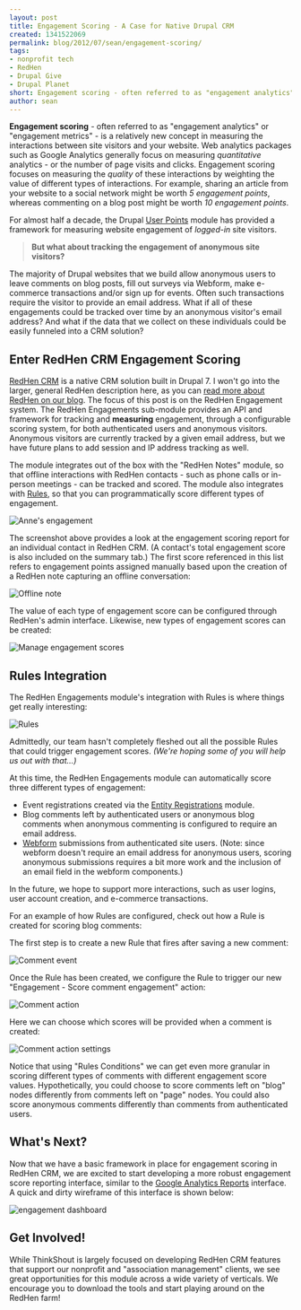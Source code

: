 ```yaml
---
layout: post
title: Engagement Scoring - A Case for Native Drupal CRM
created: 1341522069
permalink: blog/2012/07/sean/engagement-scoring/
tags:
- nonprofit tech
- RedHen
- Drupal Give
- Drupal Planet
short: Engagement scoring - often referred to as "engagement analytics" or "engagement metrics" - is a relatively new concept in measuring the interactions between site visitors and your website. Web analytics packages such as Google Analytics generally focus on measuring quantitative analytics - or the number of page visits and clicks. Engagement scoring focuses on measuring the quality of these interactions by weighting the value of different types of interactions. For example, sharing an article from your website to a social network might be worth 5 engagement points, whereas commenting on a blog post might be worth 10 engagement points.
author: sean
---
```

**Engagement scoring** - often referred to as "engagement analytics" or "engagement metrics" - is a relatively new concept in measuring the interactions between site visitors and your website. Web analytics packages such as Google Analytics generally focus on measuring *quantitative* analytics - or the number of page visits and clicks. Engagement scoring focuses on measuring the *quality* of these interactions by weighting the value of different types of interactions. For example, sharing an article from your website to a social network might be worth *5 engagement points*, whereas commenting on a blog post might be worth *10 engagement points*.

For almost half a decade, the Drupal [User Points](http://drupal.org/project/userpoints) module has provided a framework for measuring website engagement of *logged-in* site visitors.

> **But what about tracking the engagement of anonymous site visitors?**

The majority of Drupal websites that we build allow anonymous users to leave comments on blog posts, fill out surveys via Webform, make e-commerce transactions and/or sign up for events. Often such transactions require the visitor to provide an email address. What if all of these engagements could be tracked over time by an anonymous visitor's email address? And what if the data that we collect on these individuals could be easily funneled into a CRM solution?

## Enter RedHen CRM Engagement Scoring

[RedHen CRM](http://drupal.org/project/redhen) is a native CRM solution built in Drupal 7. I won't go into the larger, general RedHen description here, as you can [read more about RedHen on our blog](http://thinkshout.com/blog/tag/redhen). The focus of this post is on the RedHen Engagement system. The RedHen Engagements sub-module provides an API and framework for tracking and **measuring** engagement, through a configurable scoring system, for both authenticated users and anonymous visitors. Anonymous visitors are currently tracked by a given email address, but we have future plans to add session and IP address tracking as well.

The module integrates out of the box with the "RedHen Notes" module, so that offline interactions with RedHen contacts - such as phone calls or in-person meetings - can be tracked and scored. The module also integrates with [Rules](http://drupal.org/project/rules), so that you can programmatically score different types of engagement.

![Anne's engagement](https://dl.dropbox.com/s/ap2wwzeez9kf0q8/engagement_scores.png)

The screenshot above provides a look at the engagement scoring report for an individual contact in RedHen CRM. (A contact's total engagement score is also included on the summary tab.) The first score referenced in this list refers to engagement points assigned manually based upon the creation of a RedHen note capturing an offline conversation:

![Offline note](https://dl.dropbox.com/s/ost2yevtihg7uk5/engagement_scoring_note.png)

The value of each type of engagement score can be configured through RedHen's admin interface. Likewise, new types of engagement scores can be created:

![Manage engagement scores](https://dl.dropbox.com/s/6o8diqt0d49xgum/manage_engagement_scores.png)

## Rules Integration

The RedHen Engagements module's integration with Rules is where things get really interesting:

![Rules](https://dl.dropbox.com/s/x1fkmnkj5ezpegj/rules.png)

Admittedly, our team hasn't completely fleshed out all the possible Rules that could trigger engagement scores. *(We're hoping some of you will help us out with that…)*

At this time, the RedHen Engagements module can automatically score three different types of engagement:

* Event registrations created via the [Entity Registrations](http://drupal.org/project/registration) module.
* Blog comments left by authenticated users or anonymous blog comments when anonymous commenting is configured to require an email address.
* [Webform](http://drupal.org/project/webform) submissions from authenticated site users. (Note: since webform doesn't require an email address for anonymous users, scoring anonymous submissions requires a bit more work and the inclusion of an email field in the webform components.)

In the future, we hope to support more interactions, such as user logins, user account creation, and e-commerce transactions.

For an example of how Rules are configured, check out how a Rule is created for scoring blog comments:

The first step is to create a new Rule that fires after saving a new comment:

![Comment event](https://dl.dropbox.com/s/fwllhiefei9nf6j/rules_comment_event.png)

Once the Rule has been created, we configure the Rule to trigger our new "Engagement - Score comment engagement" action:

![Comment action](https://dl.dropbox.com/s/c7bh6gntmohcqfm/engagement_action.png)

Here we can choose which scores will be provided when a comment is created:

![Comment action settings](https://dl.dropbox.com/s/ipcijem4l963uqp/engagement_action_comments.png)

Notice that using "Rules Conditions" we can get even more granular in scoring different types of comments with different engagement score values. Hypothetically, you could choose to score comments left on "blog" nodes differently from comments left on "page" nodes. You could also score anonymous comments differently than comments from authenticated users.

## What's Next?

Now that we have a basic framework in place for engagement scoring in RedHen CRM, we are excited to start developing a more robust engagement score reporting interface, similar to the [Google Analytics Reports](http://drupal.org/project/google_analytics_reports) interface. A quick and dirty wireframe of this interface is shown below:

![engagement dashboard](https://dl.dropbox.com/s/fwapawaenk4a9ce/Engagement_report.png)

## Get Involved!

While ThinkShout is largely focused on developing RedHen CRM features that support our nonprofit and "association management" clients, we see great opportunities for this module across a wide variety of verticals. We encourage you to download the tools and start playing around on the RedHen farm!
